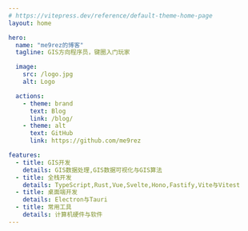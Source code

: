 ```yaml
---
# https://vitepress.dev/reference/default-theme-home-page
layout: home

hero:
  name: "me9rez的博客"
  tagline: GIS方向程序员，键圈入门玩家

  image:
    src: /logo.jpg
    alt: Logo

  actions:
    - theme: brand
      text: Blog
      link: /blog/
    - theme: alt
      text: GitHub
      link: https://github.com/me9rez

features:
  - title: GIS开发
    details: GIS数据处理,GIS数据可视化与GIS算法
  - title: 全栈开发
    details: TypeScript,Rust,Vue,Svelte,Hono,Fastify,Vite与Vitest
  - title: 桌面端开发
    details: Electron与Tauri
  - title: 常用工具
    details: 计算机硬件与软件
---
```


